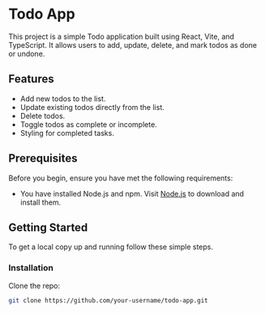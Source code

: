# Todo App

This project is a simple Todo application built using React, Vite, and TypeScript. It allows users to add, update, delete, and mark todos as done or undone.

## Features

- Add new todos to the list.
- Update existing todos directly from the list.
- Delete todos.
- Toggle todos as complete or incomplete.
- Styling for completed tasks.

## Prerequisites

Before you begin, ensure you have met the following requirements:
- You have installed Node.js and npm. Visit [Node.js](https://nodejs.org/) to download and install them.

## Getting Started

To get a local copy up and running follow these simple steps.

### Installation
Clone the repo:
   ```sh
   git clone https://github.com/your-username/todo-app.git

